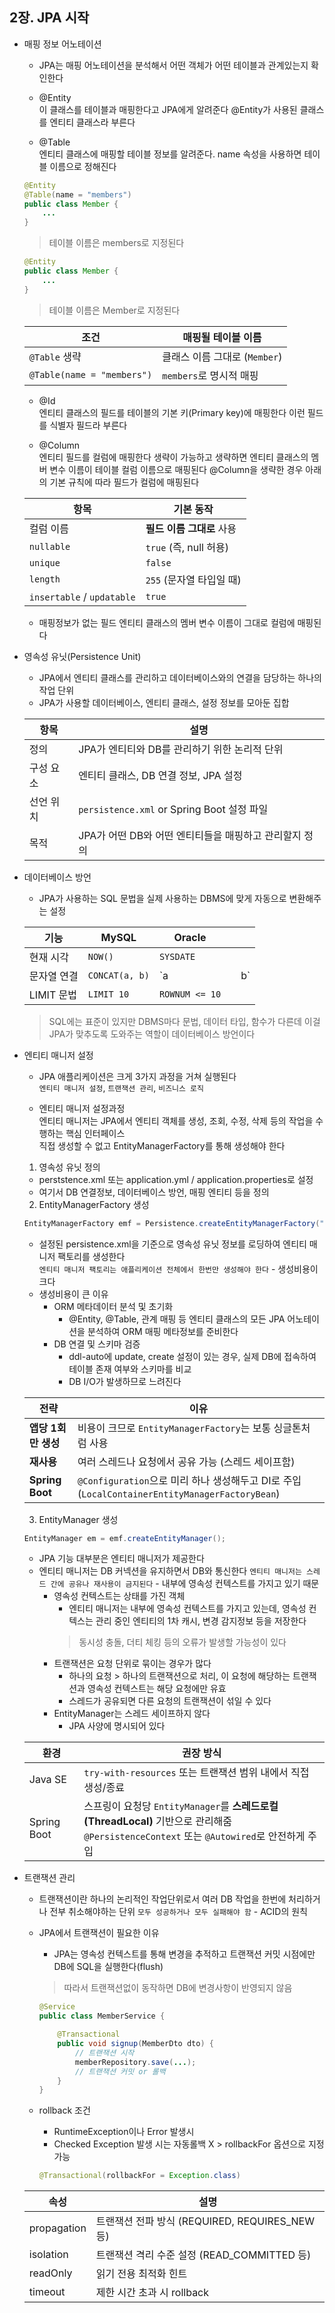 ## 2장. JPA 시작

* 매핑 정보 어노테이션
    - JPA는 매핑 어노테이션을 분석해서 어떤 객체가 어떤 테이블과 관계있는지 확인한다

    - @Entity<br/>
    이 클래스를 테이블과 매핑한다고 JPA에게 알려준다
    @Entity가 사용된 클래스를 엔티티 클래스라 부른다
    
    - @Table<br/>
    엔티티 클래스에 매핑할 테이블 정보를 알려준다. name 속성을 사용하면 테이블 이름으로 정해진다
    ```java
    @Entity
    @Table(name = "members")
    public class Member {
        ...
    }
    ```
    > 테이블 이름은 members로 지정된다

    ```java
    @Entity
    public class Member {
        ...
    }
    ```
    > 테이블 이름은 Member로 지정된다

    | 조건                         | 매핑될 테이블 이름            |
    | -------------------------- | --------------------- |
    | `@Table` 생략                | 클래스 이름 그대로 (`Member`) |
    | `@Table(name = "members")` | `members`로 명시적 매핑     |

    - @Id<br/>
    엔티티 클래스의 필드를 테이블의 기본 키(Primary key)에 매핑한다 이런 필드를 식별자 필드라 부른다

    - @Column<br/>
    엔티티 필드를 컬럼에 매핑한다 생략이 가능하고 생략하면 엔티티 클래스의 멤버 변수 이름이 테이블 컬럼 이름으로 매핑된다 @Column을 생략한 경우 아래의 기본 규칙에 따라 필드가 컬럼에 매핑된다

    | 항목                         | 기본 동작               |
    | -------------------------- | ------------------- |
    | 컬럼 이름                      | **필드 이름 그대로** 사용    |
    | `nullable`                 | `true` (즉, null 허용) |
    | `unique`                   | `false`             |
    | `length`                   | `255` (문자열 타입일 때)   |
    | `insertable` / `updatable` | `true`              |

    - 매핑정보가 없는 필드
    엔티티 클래스의 멤버 변수 이름이 그대로 컬럼에 매핑된다

* 영속성 유닛(Persistence Unit)
    - JPA에서 엔티티 클래스를 관리하고 데이터베이스와의 연결을 담당하는 하나의 작업 단위
    - JPA가 사용할 데이터베이스, 엔티티 클래스, 설정 정보를 모아둔 집합

    | 항목    | 설명                                     |
    | ----- | -------------------------------------- |
    | 정의    | JPA가 엔티티와 DB를 관리하기 위한 논리적 단위           |
    | 구성 요소 | 엔티티 클래스, DB 연결 정보, JPA 설정              |
    | 선언 위치 | `persistence.xml` or Spring Boot 설정 파일 |
    | 목적    | JPA가 어떤 DB와 어떤 엔티티들을 매핑하고 관리할지 정의      |

* 데이터베이스 방언
    - JPA가 사용하는 SQL 문법을 실제 사용하는 DBMS에 맞게 자동으로 변환해주는 설정

    | 기능       | MySQL          | Oracle         |   |     |
    | -------- | -------------- | -------------- | - | --- |
    | 현재 시각    | `NOW()`        | `SYSDATE`      |   |     |
    | 문자열 연결   | `CONCAT(a, b)` | \`a            |   | b\` |
    | LIMIT 문법 | `LIMIT 10`     | `ROWNUM <= 10` |   |     |
    > SQL에는 표준이 있지만 DBMS마다 문법, 데이터 타입, 함수가 다른데 이걸 JPA가 맞추도록 도와주는 역할이 데이터베이스 방언이다

* 엔티티 매니저 설정
    - JPA 애플리케이션은 크게 3가지 과정을 거쳐 실행된다<br/>
    `엔티티 매니저 설정`, `트랜잭션 관리`, `비즈니스 로직`

    - 엔티티 매니저 설정과정<br/>
    엔티티 매니저는 JPA에서 엔티티 객체를 생성, 조회, 수정, 삭제 등의 작업을 수행하는 핵심 인터페이스<br/>
    직접 생성할 수 없고 EntityManagerFactory를 통해 생성해야 한다

    1. 영속성 유닛 정의
    - perststence.xml 또는 application.yml / application.properties로 설정
    - 여기서 DB 연결정보, 데이터베이스 방언, 매핑 엔티티 등을 정의

    2. EntityManagerFactory 생성
    ```java
    EntityManagerFactory emf = Persistence.createEntityManagerFactory("myUnit");
    ```
    - 설정된 persistence.xml을 기준으로 영속성 유닛 정보를 로딩하여 엔티티 매니저 팩토리를 생성한다<br/>
    `엔티티 매니저 팩토리는 애플리케이션 전체에서 한번만 생성해야 한다` - 생성비용이 크다
    - 생성비용이 큰 이유
        + ORM 메타데이터 분석 및 초기화
            - @Entity, @Table, 관계 매핑 등 엔티티 클래스의 모든 JPA 어노테이션을 분석하여 ORM 매핑 메타정보를 준비한다
        + DB 연결 및 스키마 검증
            - ddl-auto에 update, create 설정이 있는 경우, 실제 DB에 접속하여 테이블 존재 여부와 스키마를 비교
            - DB I/O가 발생하므로 느려진다

    | 전략              | 이유                                                                               |
    | --------------- | -------------------------------------------------------------------------------- |
    | **앱당 1회만 생성**   | 비용이 크므로 `EntityManagerFactory`는 보통 싱글톤처럼 사용                                      |
    | **재사용**         | 여러 스레드나 요청에서 공유 가능 (스레드 세이프함)                                                    |
    | **Spring Boot** | `@Configuration`으로 미리 하나 생성해두고 DI로 주입 (`LocalContainerEntityManagerFactoryBean`) |

    3. EntityManager 생성
    ```java
    EntityManager em = emf.createEntityManager();
    ```
    - JPA 기능 대부분은 엔티티 매니저가 제공한다
    - 엔티티 매니저는 DB 커넥션을 유지하면서 DB와 통신한다
    `엔티티 매니저는 스레드 간에 공유나 재사용이 금지된다` - 내부에 영속성 컨텍스트를 가지고 있기 때문
        + 영속성 컨텍스트는 상태를 가진 객체
            - 엔티티 매니저는 내부에 영속성 컨텍스트를 가지고 있는데, 영속성 컨텍스는 관리 중인 엔티티의 1차 캐시, 변경 감지정보 등을 저장한다<br/>
            > 동시성 충돌, 더티 체킹 등의 오류가 발생할 가능성이 있다
        + 트랜잭션은 요청 단위로 묶이는 경우가 많다
            - 하나의 요청 > 하나의 트랜잭션으로 처리, 이 요청에 해당하는 트랜잭션과 영속성 컨텍스트는 해당 요청에만 유효
            - 스레드가 공유되면 다른 요청의 트랜잭션이 섞일 수 있다
        + EntityManager는 스레드 세이프하지 않다
            - JPA 사양에 명시되어 있다

    | 환경          | 권장 방식     |
    | ----------- | ---------------------------------------------------------------------------------------------------------|
    | Java SE     | `try-with-resources` 또는 트랜잭션 범위 내에서 직접 생성/종료                                                                 |
    | Spring Boot | 스프링이 요청당 `EntityManager`를 **스레드로컬(ThreadLocal)** 기반으로 관리해줌<br>`@PersistenceContext` 또는 `@Autowired`로 안전하게 주입 |

* 트랜잭션 관리
    - 트랜잭션이란 하나의 논리적인 작업단위로서 여러 DB 작업을 한번에 처리하거나 전부 취소해야하는 단위
    `모두 성공하거나 모두 실패해야 함` - ACID의 원칙

    - JPA에서 트랜잭션이 필요한 이유
        + JPA는 영속성 컨텍스트를 통해 변경을 추적하고 트랜잭션 커밋 시점에만 DB에 SQL을 실행한다(flush)
        > 따라서 트랜잭션없이 동작하면 DB에 변경사항이 반영되지 않음
        ```java
        @Service
        public class MemberService {

            @Transactional
            public void signup(MemberDto dto) {
                // 트랜잭션 시작
                memberRepository.save(...);
                // 트랜잭션 커밋 or 롤백
            }
        }
        ```

    - rollback 조건
        + RuntimeException이나 Error 발생시
        + Checked Exception 발생 시는 자동롤백 X > rollbackFor 옵션으로 지정가능
        ```java
        @Transactional(rollbackFor = Exception.class)
        ```
    
    | 속성          | 설명                                     |
    | ----------- | -------------------------------------- |
    | propagation | 트랜잭션 전파 방식 (REQUIRED, REQUIRES\_NEW 등) |
    | isolation   | 트랜잭션 격리 수준 설정 (READ\_COMMITTED 등)      |
    | readOnly    | 읽기 전용 최적화 힌트                           |
    | timeout     | 제한 시간 초과 시 rollback                    |